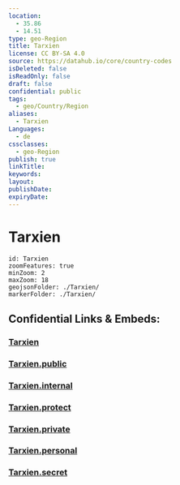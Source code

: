 ```yaml
---
location:
  - 35.86
  - 14.51
type: geo-Region
title: Tarxien
license: CC BY-SA 4.0
source: https://datahub.io/core/country-codes
isDeleted: false
isReadOnly: false
draft: false
confidential: public
tags:
  - geo/Country/Region
aliases:
  - Tarxien
Languages:
  - de
cssclasses:
  - geo-Region
publish: true
linkTitle:
keywords:
layout:
publishDate:
expiryDate:
---
```


# Tarxien

```leaflet
id: Tarxien
zoomFeatures: true 
minZoom: 2 
maxZoom: 18
geojsonFolder: ./Tarxien/
markerFolder: ./Tarxien/
```


## Confidential Links & Embeds: 

### [Tarxien](/_Standards/Earth/Continent/Europe/Europe~South/Malta/Cities~Malta/Tarxien.md) 

### [Tarxien.public](/_public/Earth/Continent/Europe/Europe~South/Malta/Cities~Malta/Tarxien.public.md) 

### [Tarxien.internal](/_internal/Earth/Continent/Europe/Europe~South/Malta/Cities~Malta/Tarxien.internal.md) 

### [Tarxien.protect](/_protect/Earth/Continent/Europe/Europe~South/Malta/Cities~Malta/Tarxien.protect.md) 

### [Tarxien.private](/_private/Earth/Continent/Europe/Europe~South/Malta/Cities~Malta/Tarxien.private.md) 

### [Tarxien.personal](/_personal/Earth/Continent/Europe/Europe~South/Malta/Cities~Malta/Tarxien.personal.md) 

### [Tarxien.secret](/_secret/Earth/Continent/Europe/Europe~South/Malta/Cities~Malta/Tarxien.secret.md)

